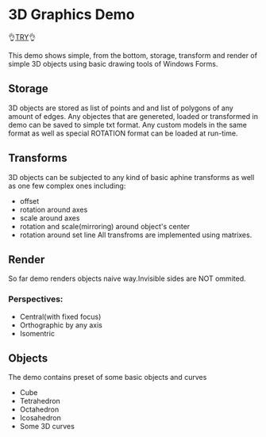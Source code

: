 # 3D Graphics Demo 
:ok_hand:[TRY](https://github.com/iolanta/3D-Graphics/releases/download/v0.5/3D_graphics.exe):ok_hand:

This demo shows simple, from the bottom, storage, transform and render of simple 3D objects using basic drawing tools of Windows Forms.
## Storage
3D objects are stored as list of points and and list of polygons of any amount of edges. Any objectes that are genereted, loaded or transformed in demo can be saved to simple txt format. Any custom models in the same format as well as special ROTATION format can be loaded at run-time.
## Transforms
3D objects can be subjected to any kind of basic aphine transforms as well as one few complex ones including:
- offset
- rotation around axes
- scale around axes
- rotation and scale(mirroring) around object's center
- rotation around set line
All transfroms are implemented using matrixes.
## Render
So far demo renders objects naive way.Invisible sides are NOT ommited. 
### Perspectives:
- Central(with fixed focus)
- Orthographic by any axis
- Isomentric
## Objects
The demo contains preset of some basic objects and curves
- Cube
- Tetrahedron
- Octahedron
- Icosahedron
- Some 3D curves

